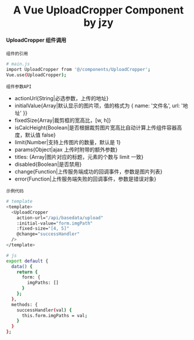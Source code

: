 <h1 align="center">
  A Vue UploadCropper Component by jzy
</h1>

#### UploadCropper 组件调用

`组件的引用`

```bash
# main.js
import UploadCropper from '@/components/UploadCropper';
Vue.use(UploadCropper);
```

`组件参数API`

- actionUrl{String|必选参数，上传的地址}
- initialValue{Array|默认显示的图片项，值的格式为 { name: '文件名', url: '地址' }}
- fixedSize{Array|裁剪框的宽高比，[w, h]}
- isCalcHeight{Boolean|是否根据裁剪图片宽高比自动计算上传组件容器高度，默认值 false}
- limit{Number|支持上传图片的数量，默认是 1}
- params{Object|ajax 上传时附带的额外参数}
- titles: {Array|图片对应的标题，元素的个数与 limit 一致}
- disabled{Boolean|是否禁用}
- change{Function|上传服务端成功的回调事件，参数是图片列表}
- error{Function|上传服务端失败的回调事件，参数是错误对象}

`示例代码`

```bash
# template
<template>
  <UploadCropper
    action-url="/api/basedata/upload"
    :initial-value="form.imgPath"
    :fixed-size="[4, 5]"
    @change="successHandler"
  />
</template>

# js
export default {
  data() {
    return {
      form: {
        imgPaths: []
      }
    };
  },
  methods: {
    successHandler(val) {
      this.form.imgPaths = val;
    }
  }
};
```
